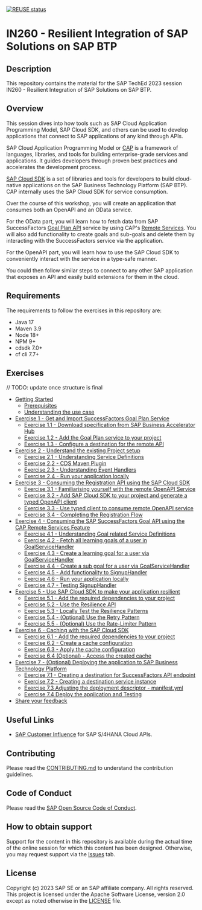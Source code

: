 [![REUSE status](https://api.reuse.software/badge/github.com/SAP-samples/teched2023-AD266)](https://api.reuse.software/info/github.com/SAP-samples/teched2023-AD266)

# IN260 - Resilient Integration of SAP Solutions on SAP BTP

## Description

This repository contains the material for the SAP TechEd 2023 session IN260 - Resilient Integration of SAP Solutions on SAP BTP.

## Overview

This session dives into how tools such as SAP Cloud Application Programming Model, SAP Cloud SDK, and others can be used to develop applications that connect to SAP applications of any kind through APIs.

SAP Cloud Application Programming Model or [CAP](https://cap.cloud.sap/docs/) is a framework of languages, libraries, and tools for building enterprise-grade services and applications. 
It guides developers through proven best practices and accelerates the development process. 

[SAP Cloud SDK](https://sap.github.io/cloud-sdk/docs/overview/overview-cloud-sdk) is a set of libraries and tools for developers to build cloud-native applications on the SAP Business Technology Platform (SAP BTP).
CAP internally uses the SAP Cloud SDK for service consumption.

Over the course of this workshop, you will create an application that consumes both an OpenAPI and an OData service. 

For the OData part, you will learn how to fetch data from SAP SuccessFactors [Goal Plan API](https://api.sap.com/api/PerformanceandGoalsPMGM/overview) service by using CAP's [Remote Services](https://cap.cloud.sap/docs/java/remote-services#configuring-remote-services).
You will also add functionality to create goals and sub-goals and delete them by interacting with the SuccessFactors service via the application.

For the OpenAPI part, you will learn how to use the SAP Cloud SDK to conveniently interact with the service in a type-safe manner. 

You could then follow similar steps to connect to any other SAP application that exposes an API and easily build extensions for them in the cloud.

## Requirements

The requirements to follow the exercises in this repository are:

- Java 17
- Maven 3.9
- Node 18+
- NPM 9+
- cdsdk 7.0+
- cf cli 7.7+

## Exercises

// TODO: update once structure is final

- [Getting Started](exercises/ex0/)
  - [Prerequisites](exercises/ex0#prerequisites)
  - [Understanding the use case](exercises/ex0#understanding-the-use-case)
- [Exercise 1 - Get and Import SuccessFactors Goal Plan Service](exercises/ex1/)
    - [Exercise 1.1 - Download specification from SAP Business Accelerator Hub](exercises/ex1#11-download-specification-from-sap-business-accelerator-hub)
    - [Exercise 1.2 - Add the Goal Plan service to your project](exercises/ex1#12-add-the-goal-plan-service-to-your-project)
    - [Exercise 1.3 - Configure a destination for the remote API](exercises/ex1#13-configure-a-destination-for-the-remote-api)
- [Exercise 2 - Understand the existing Project setup](exercises/ex2/)
    - [Exercise 2.1 - Understanding Service Definitions](exercises/ex2#21-understanding-service-definitions)
    - [Exercise 2.2 - CDS Maven Plugin](exercises/ex2#22-cds-maven-plugin)
    - [Exercise 2.3 - Understanding Event Handlers](exercises/ex2#23-understanding-event-handlers)
    - [Exercise 2.4 - Run your application locally](exercises/ex2#24---run-your-application-locally)
- [Exercise 3 - Consuming the Registration API using the SAP Cloud SDK](exercises/ex3/)
  - [Exercise 3.1 - Familiarising yourself with the remote OpenAPI Service](exercises/ex3#31---familiarising-yourself-with-the-remote-openapi-service)
  - [Exercise 3.2 - Add SAP Cloud SDK to your project and generate a typed OpenAPI client](exercises/ex3#32---add-sap-cloud-sdk-to-your-project-and-generate-a-typed-openapi-client)
  - [Exercise 3.3 - Use typed client to consume remote OpenAPI service](exercises/ex3#33---use-typed-client-to-consume-remote-openapi-service)
  - [Exercise 3.4 - Completing the Registration Flow](exercises/ex3#34---completing-the-registration-flow)
- [Exercise 4 - Consuming the SAP SuccessFactors Goal API using the CAP Remote Services Feature](exercises/ex4/)
  - [Exercise 4.1 - Understanding Goal related Service Definitions](exercises/ex4#41---understanding-goal-related-service-definitions)
  - [Exercise 4.2 - Fetch all learning goals of a user in GoalServiceHandler](exercises/ex4#42---fetch-all-learning-goals-of-a-user-in-goalservicehandler)
  - [Exercise 4.3 - Create a learning goal for a user via GoalServiceHandler](exercises/ex4#43---create-a-learning-goal-for-a-user-via-goalservicehandler)
  - [Exercise 4.4 - Create a sub goal for a user via GoalServiceHandler](exercises/ex4#44---create-a-sub-goal-for-a-user-via-goalservicehandler)
  - [Exercise 4.5 - Add functionality to SignupHandler](exercises/ex4#45---add-functionality-to-signuphandler)
  - [Exercise 4.6 - Run your application locally](exercises/ex4#46---run-your-application-locally)
  - [Exercise 4.7 - Testing SignupHandler](exercises/ex4#47---testing-signuphandler)
- [Exercise 5 - Use SAP Cloud SDK to make your application resilient](exercises/ex5/)
  - [Exercise 5.1 - Add the required dependencies to your project](exercises/ex6#61---add-the-required-dependencies-to-your-project)
  - [Exercise 5.2 - Use the Resilience API](exercises/ex6#42---use-the-resilience-api)
  - [Exercise 5.3 - Locally Test the Resilience Patterns](exercises/ex6#43---locally-test-the-resilience-patterns)
  - [Exercise 5.4 - (Optional) Use the Retry Pattern](exercises/ex6#44---use-the-retry-pattern)
  - [Exercise 5.5 - (Optional) Use the Rate-Limiter Pattern](exercises/ex6#44---use-the-rate-limiter-pattern)
- [Exercise 6 - Caching with the SAP Cloud SDK](exercises/ex6/)
  - [Exercise 6.1 - Add the required dependencies to your project](exercises/ex6#61---add-the-required-dependencies-to-your-project)
  - [Exercise 6.2 - Create a cache configuration](exercises/ex6#42---create-a-cache-configuration)
  - [Exercise 6.3 - Apply the cache configuration](exercises/ex6#43---apply-the-cache-configuration)
  - [Exercise 6.4 (Optional) - Access the created cache](exercises/ex6#44---access-the-created-cache)
- [Exercise 7 - (Optional) Deploying the application to SAP Business Technology Platform](exercises/ex7/)
  - [Exercise 7.1 - Creating a destination for SuccessFactors API endpoint](exercises/ex7#71-creating-a-destination-for-successfactors-api-endpoint)
  - [Exercise 7.2 - Creating a destination service instance](exercises/ex7#72-creating-a-destination-service-instance)
  - [Exercise 7.3 Adjusting the deployment descriptor - manifest.yml](exercises/ex7#73-adjusting-the-deployment-descriptor---manifestyml)
  - [Exercise 7.4 Deploy the application and Testing](exercises/ex7#74-deploy-the-application-and-testing)
- [Share your feedback](https://github.com/SAP-samples/teched2023-IN260/issues/new/choose)

## Useful Links
- [SAP Customer Influence](https://influence.sap.com/sap/ino/#/campaign/1175) for SAP S/4HANA Cloud APIs.

## Contributing
Please read the [CONTRIBUTING.md](./CONTRIBUTING.md) to understand the contribution guidelines.

## Code of Conduct
Please read the [SAP Open Source Code of Conduct](https://github.com/SAP-samples/.github/blob/main/CODE_OF_CONDUCT.md).

## How to obtain support

Support for the content in this repository is available during the actual time of the online session for which this content has been designed. Otherwise, you may request support via the [Issues](../../issues) tab.

## License
Copyright (c) 2023 SAP SE or an SAP affiliate company. All rights reserved. This project is licensed under the Apache Software License, version 2.0 except as noted otherwise in the [LICENSE](LICENSES/Apache-2.0.txt) file.
